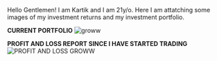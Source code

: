 Hello Gentlemen! I am Kartik and I am 21y/o. Here I am attatching some images of my investment returns and my investment portfolio.

**CURRENT PORTFOLIO**
![groww](https://user-images.githubusercontent.com/69189503/141934317-9c767839-09e8-4d12-8b75-0ea2709e709b.png)

**PROFIT AND LOSS REPORT SINCE I HAVE STARTED TRADING**
![PROFIT AND LOSS GROWW](https://user-images.githubusercontent.com/69189503/141934542-e8ed48b1-7070-433c-8ac1-a5f3dc44df41.png)




